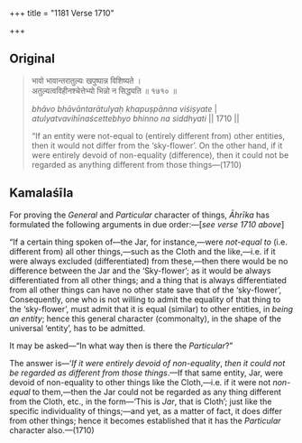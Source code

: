 +++
title = "1181 Verse 1710"

+++
## Original 
>
> भावो भावान्तरातुल्यः खपुष्पान्न विशिष्यते ।  
> अतुल्यत्वविहीनश्चेत्तेभ्यो भिन्नो न सिद्ध्यति ॥ १७१० ॥ 
>
> *bhāvo bhāvāntarātulyaḥ khapuṣpānna viśiṣyate* \|  
> *atulyatvavihīnaścettebhyo bhinno na siddhyati* \|\| 1710 \|\| 
>
> “If an entity were not-equal to (entirely different from) other entities, then it would not differ from the ‘sky-flower’. On the other hand, if it were entirely devoid of non-equality (difference), then it could not be regarded as anything different from those things—(1710)



## Kamalaśīla

For proving the *General* and *Particular* character of things, *Āhrīka* has formulated the following arguments in due order:—[*see verse 1710 above*]

“If a certain thing spoken of—the Jar, for instance,—were *not-equal to* (i.e. different from) all other things,—such as the Cloth and the like,—i.e. if it were always excluded (differentiated) from these,—then there would be no difference between the Jar and the ‘Sky-flower’; as it would be always differentiated from all other things; and a thing that is always differentiated from all other things can have no other state save that of the ‘sky-flower’, Consequently, one who is not willing to admit the equality of that thing to the ‘sky-flower’, must admit that it is equal (similar) to other entities, in *being an entity*; hence this general character (commonalty), in the shape of the universal ‘entity’, has to be admitted.

It may be asked—“In what way then is there the *Particular*?”

The answer is—‘*If it were entirely devoid of non-equality*, *then it could not be regarded as different from those things*.—If that same entity, Jar, were devoid of non-equality to other things like the Cloth,—i.e. if it were not *non-equal* to them,—then the Jar could not be regarded as any thing different from the Cloth, etc., in the form—‘This is *Jar*, that is Cloth’; just like the specific individuality of things;—and yet, as a matter of fact, it does differ from other things; hence it becomes established that it has the *Particular* character also.—(1710)


